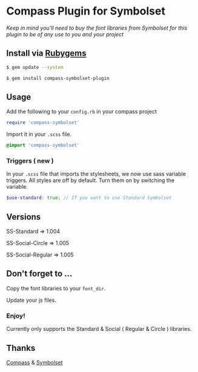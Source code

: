 # Compass Plugin for Symbolset

*Keep in mind you'll need to buy the font libraries from Symbolset for this plugin to be of any use to you and your project*

## Install via [Rubygems](https://rubygems.org/gems/compass-symbolset-plugin)
```bash
$ gem update --system

$ gem install compass-symbolset-plugin
```

## Usage
Add the following to your `config.rb` in your compass project
```rb
require 'compass-symbolset'
```

Import it in your `.scss` file.
```scss
@import 'compass-symbolset'
```

### Triggers ( new )

In your `.scss` file that imports the stylesheets, we now use sass variable triggers. All styles are off by default. Turn them on by switching the variable.

```scss
$use-standard: true; // If you want to use Standard Symbolset
```

## Versions

SS-Standard			=> 1.004

SS-Social-Circle	=> 1.005

SS-Social-Regular	=> 1.005


## Don't forget to ...

Copy the font libraries to your `font_dir`.

Update your js files.

### Enjoy!

Currently only supports the Standard & Social ( Regular & Circle ) libraries.

## Thanks
[Compass](http://compass-style.org/) & [Symbolset](https://symbolset.com/)
